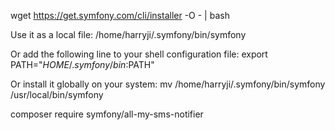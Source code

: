  wget https://get.symfony.com/cli/installer -O - | bash

 Use it as a local file:
  /home/harryji/.symfony/bin/symfony

Or add the following line to your shell configuration file:
  export PATH="$HOME/.symfony/bin:$PATH"

Or install it globally on your system:
  mv /home/harryji/.symfony/bin/symfony /usr/local/bin/symfony



  composer require symfony/all-my-sms-notifier